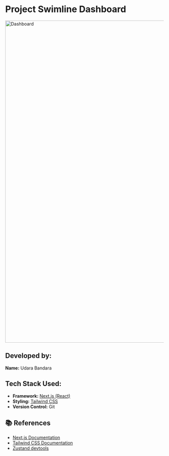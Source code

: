  # Project Swimline Dashboard

 <img width="1440" height="1024" alt="Dashboard" src="https://github.com/user-attachments/assets/2a559e99-ea31-42e9-a239-ece3d89d875d" />

## Developed by:
**Name:** Udara Bandara


## Tech Stack Used:

- **Framework:** [Next.js (React)](https://nextjs.org/)
- **Styling:** [Tailwind CSS](https://tailwindcss.com/)
- **Version Control:** Git

## 📚 References

- [Next.js Documentation](https://nextjs.org/)
- [Tailwind CSS Documentation](https://tailwindcss.com/)
- [Zustand devtools ](https://zustand.docs.pmnd.rs/middlewares/devtools)
